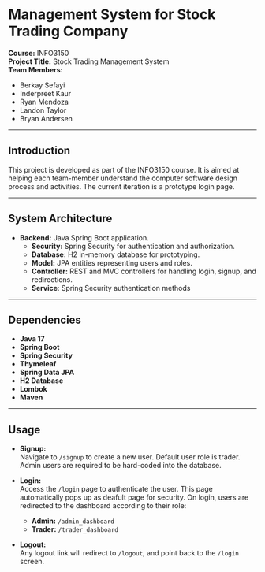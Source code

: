 # Management System for Stock Trading Company

**Course:** INFO3150  
**Project Title:** Stock Trading Management System    
**Team Members:**  
- Berkay Sefayi  
- Inderpreet Kaur  
- Ryan Mendoza  
- Landon Taylor  
- Bryan Andersen 

---

## Introduction

This project is developed as part of the INFO3150 course. It is aimed at helping each team-member understand the computer software design process and activities. The current iteration is a prototype login page.

---

## System Architecture

- **Backend:** Java Spring Boot application.
  - **Security:** Spring Security for authentication and authorization.
  - **Database:** H2 in-memory database for prototyping.
  - **Model:** JPA entities representing users and roles.
  - **Controller:** REST and MVC controllers for handling login, signup, and redirections.
  - **Service**: Spring Security authentication methods

---

## Dependencies

- **Java 17**
- **Spring Boot**
- **Spring Security**
- **Thymeleaf**
- **Spring Data JPA**
- **H2 Database**
- **Lombok**
- **Maven**

---

## Usage

- **Signup:**  
  Navigate to `/signup` to create a new user. Default user role is trader.
  Admin users are required to be hard-coded into the database.
  
- **Login:**  
  Access the `/login` page to authenticate the user.
  This page automatically pops up as deafult page for security.
  On login, users are redirected to the dashboard according to their role:
  - **Admin:** `/admin_dashboard`
  - **Trader:** `/trader_dashboard`
  
- **Logout:**  
  Any logout link will redirect to `/logout`, and point back to the `/login` screen.
